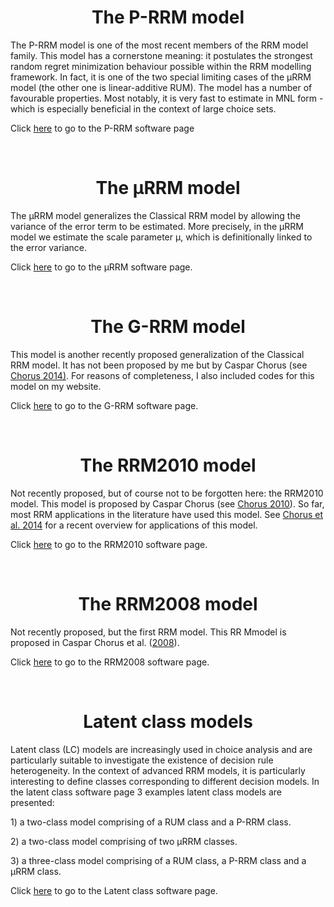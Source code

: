 <h1 class="font_6 wixui-rich-text__text" style="text-align: center;"><span class="wixui-rich-text__text">The P-RRM model</span></h1>
<p class="font_8 wixui-rich-text__text" dir="ltr"><span class="wixui-rich-text__text">The P-RRM model is one of the most recent members of the RRM model family. This model has a cornerstone meaning: it postulates the strongest random regret minimization behaviour possible within the RRM modelling framework. In fact, it is one of the two special limiting cases of the &micro;RRM model (the other one is linear-additive RUM). The model has a number of favourable properties. Most notably, it is very fast to estimate in MNL form - which is especially beneficial in the context of large choice sets.</span></p>
<p class="font_8 wixui-rich-text__text" dir="ltr"><span class="wixui-rich-text__text">Click <a href="/RRM%20Models%20%26%20Software/P-RRM">here</a></span><span class="wixui-rich-text__text"> to go to the P-RRM software page</span></p>
<p class="font_8 wixui-rich-text__text" dir="ltr">&nbsp;</p>
<h1 class="font_6 wixui-rich-text__text" style="text-align: center;"><span class="wixui-rich-text__text">The &micro;RRM model</span></h1>
<p class="font_8 wixui-rich-text__text">The &micro;RRM model generalizes the Classical RRM model by allowing the variance of the error term to be estimated. More precisely, in the &micro;RRM model we estimate the scale parameter &micro;, which is definitionally linked to the error variance.</p>
<p class="font_8 wixui-rich-text__text" dir="ltr">Click <a href="/RRM%20Models%20%26%20Software/%C2%B5RRM">here</a>&nbsp;to go to the &micro;RRM software page.</p>
<p class="font_8 wixui-rich-text__text" dir="ltr">&nbsp;</p>
<h1 class="font_6 wixui-rich-text__text" style="text-align: center;"><span class="wixui-rich-text__text">The G-RRM model</span></h1>
<p class="font_8 wixui-rich-text__text"><span class="wixui-rich-text__text">This model is another recently proposed generalization of the Classical RRM model. It has not been proposed by me but by Caspar Chorus (see </span><a class="wixui-rich-text__text" href="http://www.sciencedirect.com/science/article/pii/S0191261514001167" target="_blank" rel="noopener"><span class="wixui-rich-text__text">Chorus 2014)</span></a><span class="wixui-rich-text__text">. For reasons of completeness, I also included codes for this model on my website.</span></p>
<p class="font_8 wixui-rich-text__text" dir="ltr"><span class="wixui-rich-text__text">Click <a href="/RRM%20Models%20%26%20Software/G-RRM">here</a> to go to the G-RRM software page.</span></p>
<p class="font_8 wixui-rich-text__text" dir="ltr">&nbsp;</p>
<h1 class="font_6 wixui-rich-text__text" style="text-align: center;"><span class="wixui-rich-text__text">The RRM2010 model</span></h1>
<p class="font_8 wixui-rich-text__text" dir="ltr"><span class="wixui-rich-text__text">Not recently proposed, but of course not to be forgotten here: the RRM2010 model. This model is proposed by Caspar Chorus (see&nbsp;<a class="wixui-rich-text__text" href="http://tbm.tudelft.nl/fileadmin/Faculteit/TBM/Over_de_Faculteit/Afdelingen/Afdeling_Infrastructure_Systems_and_Services/Sectie_Transportbeleid_en_Logistieke_Organisatie/Medewerkers/Casper_Chorus/doc/2010_02_03.pdf" target="_blank" rel="noopener">Chorus&nbsp;</a></span><span class="wixui-rich-text__text"><a class="wixui-rich-text__text" href="http://tbm.tudelft.nl/fileadmin/Faculteit/TBM/Over_de_Faculteit/Afdelingen/Afdeling_Infrastructure_Systems_and_Services/Sectie_Transportbeleid_en_Logistieke_Organisatie/Medewerkers/Casper_Chorus/doc/2010_02_03.pdf" target="_blank" rel="noopener">2010</a></span>). So far, most RRM applications in the literature have used this model. See&nbsp;<span class="wixui-rich-text__text"><a class="wixui-rich-text__text" href="http://www.sciencedirect.com/science/article/pii/S014829631400085X" target="_blank" rel="noopener">Chorus et al. 2014</a></span>&nbsp;for a recent overview for applications of this model.</p>
<p class="font_8 wixui-rich-text__text" dir="ltr">Click <a href="/RRM%20Models%20%26%20Software/RRM2010">here</a> to go to the RRM2010 software page.</p>
<p class="font_8 wixui-rich-text__text" dir="ltr">&nbsp;</p>
<h1 class="font_6 wixui-rich-text__text" style="text-align: center;"><span class="wixui-rich-text__text">The RRM2008 model</span><span class="wixGuard wixui-rich-text__text">​</span></h1>
<p class="font_8 wixui-rich-text__text" dir="ltr"><span class="wixui-rich-text__text">Not recently proposed, but the first RRM model.&nbsp;This RR Mmodel is proposed in Caspar Chorus et al. (</span><span class="wixui-rich-text__text"><a class="wixui-rich-text__text" href="http://www.sciencedirect.com/science/article/pii/S0191261507000550" target="_blank" rel="noopener">2008</a></span>).&nbsp;</p>
<p class="font_8 wixui-rich-text__text" dir="ltr"><span class="wixGuard wixui-rich-text__text">​</span>Click <a href="/RRM%20Models%20%26%20Software/RRM2008">here</a> to go to the RRM2008 software page.</p>
<p class="font_8 wixui-rich-text__text" dir="ltr">&nbsp;</p>
<h1 class="font_6 wixui-rich-text__text" style="text-align: center;"><span class="wixui-rich-text__text">Latent class models</span></h1>
<p class="font_8 wixui-rich-text__text" dir="ltr">Latent class (LC) models are increasingly used in choice analysis and are particularly suitable to investigate the existence of decision rule heterogeneity. In the context of advanced RRM models, it is particularly interesting to define classes corresponding to different decision models. In the latent class software page 3 examples latent class models are presented:</p>
<p class="font_8 wixui-rich-text__text">1) a two-class model comprising of a RUM class and a P-RRM class.</p>
<p class="font_8 wixui-rich-text__text">2) a two-class model comprising of two &mu;RRM classes.</p>
<p class="font_8 wixui-rich-text__text">3) a three-class model comprising of a RUM class, a P-RRM class and a &mu;RRM class.</p>
<p class="font_8 wixui-rich-text__text" dir="ltr">Click <a href="/RRM%20Models%20%26%20Software/Latent%20class%20models">here</a> to go to the Latent class software page.</p>
